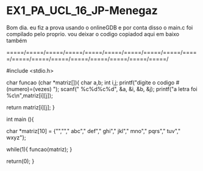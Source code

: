 # EX1_PA_UCL_16_JP-Menegaz

Bom dia. eu fiz a prova usando o onlineGDB e por conta disso o main.c foi compilado pelo proprio.
vou deixar o codigo copiadod aqui em baixo também


=====/=====/=====/=====/=====/=====/=====/=====/=====/=====/=====/=====/=====/=====/=====/=====/=====/=====/


#include <stdio.h>

char funcao (char *matriz[]){
    char a,b;
    int i,j;
printf("digite o codigo #(numero)=(vezes) ");
scanf(" %c%d%c%d", &a, &i, &b, &j);
printf("a letra foi %c\n",matriz[i][j]);

return matriz[i][j];
}



int main (){
    
char *matriz[10] = {"",""," abc"," def"," ghi"," jkl"," mno"," pqrs"," tuv"," wxyz"};

while(1){
funcao(matriz);
}

return(0);
}
